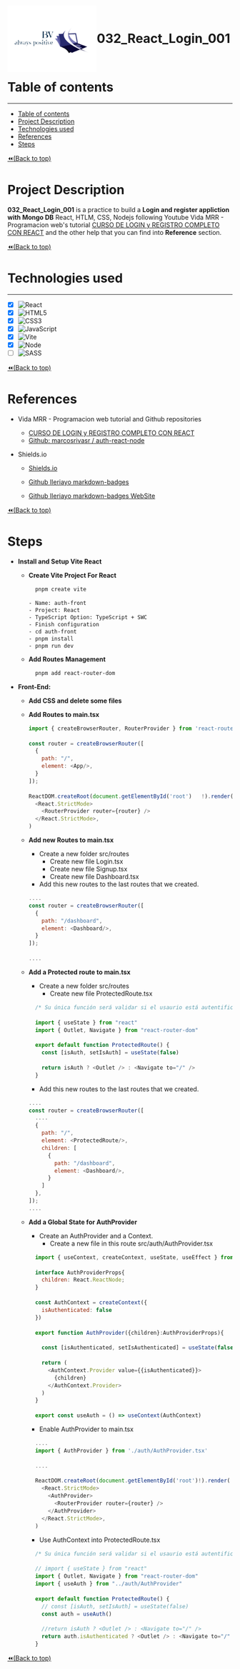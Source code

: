 <div>
	<div>
		<img src=https://raw.githubusercontent.com/Byron2016/00_forImages/main/images/Logo_01_00.png align=left alt=MyLogo width=200>
	</div>
	&nbsp;
	<div>
		<h1>032_React_Login_001</h1>
	</div>
</div>

&nbsp;

# Table of contents

--- 

- [Table of contents](#table-of-contents)
- [Project Description](#project-description)
- [Technologies used](#technologies-used)
- [References](#references)
- [Steps](#steps)



[⏪(Back to top)](#table-of-contents)

# Project Description

**032_React_Login_001** is a practice to build a **Login and register appliction with Mongo DB** React, HTLM, CSS, Nodejs following Youtube Vida MRR - Programacion web's tutorial [CURSO DE LOGIN y REGISTRO COMPLETO CON REACT](https://www.youtube.com/watch?v=q4ywr3eZmk0) and the other help that you can find into **Reference** section.

[⏪(Back to top)](#table-of-contents)
&nbsp;

# Technologies used

--- 

- [x] ![React](https://img.shields.io/badge/react-%2320232a.svg?style=for-the-badge&logo=react&logoColor=%2361DAFB)
- [x] ![HTML5](https://img.shields.io/badge/html5-%23E34F26.svg?style=for-the-badge&logo=html5&logoColor=white)
- [x] ![CSS3](https://img.shields.io/badge/css3-%231572B6.svg?style=for-the-badge&logo=css3&logoColor=white)
- [x] ![JavaScript](https://img.shields.io/badge/javascript-%23323330.svg?style=for-the-badge&logo=javascript&logoColor=%23F7DF1E)
- [x] ![Vite](https://img.shields.io/badge/vite-%23646CFF.svg?style=for-the-badge&logo=vite&logoColor=white)
- [X] ![Node](https://img.shields.io/badge/Node.js-43853D?style=for-the-badge&logo=node.js&logoColor=white) 
- [ ] ![SASS](https://img.shields.io/badge/SASS-hotpink.svg?style=for-the-badge&logo=SASS&logoColor=white)

[⏪(Back to top)](#table-of-contents)

# References

- Vida MRR - Programacion web tutorial and Github repositories

  - [CURSO DE LOGIN y REGISTRO COMPLETO CON REACT](https://www.youtube.com/watch?v=q4ywr3eZmk0)
  - [ Github: marcosrivasr / auth-react-node](https://github.com/marcosrivasr/auth-react-node)

- Shields.io

  - [Shields.io](https://shields.io/)

  - [Github Ileriayo markdown-badges](https://github.com/Ileriayo/markdown-badges)

  - [Github Ileriayo markdown-badges WebSite](https://ileriayo.github.io/markdown-badges/)

[⏪(Back to top)](#table-of-contents)

# Steps

- **Install and Setup Vite React**

  - **Create Vite Project For React**

    ```bash
      pnpm create vite
    ```


		- Name: auth-front 
		- Project: React
		- TypeScript Option: TypeScript + SWC 
		- Finish configuration
  		- cd auth-front
  		- pnpm install
  		- pnpm run dev 

  - **Add Routes Management**

    ```bash
      pnpm add react-router-dom
    ```
- **Front-End:**
  - **Add CSS and delete some files**
  - **Add Routes to main.tsx**

    ```js
    import { createBrowserRouter, RouterProvider } from 'react-router-dom';

    const router = createBrowserRouter([
      {
        path: "/",
        element: <App/>,
      }
    ]);

    ReactDOM.createRoot(document.getElementById('root')   !).render(
      <React.StrictMode>
        <RouterProvider router={router} />
      </React.StrictMode>,
    )
    ```

  - **Add new Routes to main.tsx**
    - Create a new folder src/routes
      - Create new file Login.tsx
      - Create new file Signup.tsx
      - Create new file Dashboard.tsx
    - Add this new routes to the last routes that we created.

    ```js
    ....
    const router = createBrowserRouter([
      {
        path: "/dashboard",
        element: <Dashboard/>,
      }
    ]);

    ....
    ```
  - **Add a Protected route to main.tsx**
    - Create a new folder src/routes
      - Create new file ProtectedRoute.tsx

    ```js
      /* Su única función será validar si el usaurio está autentificado, si no lo está te redirigirá */

      import { useState } from "react"
      import { Outlet, Navigate } from "react-router-dom"

      export default function ProtectedRoute() {
        const [isAuth, setIsAuth] = useState(false)

        return isAuth ? <Outlet /> : <Navigate to="/" />
      }
    ```

    - Add this new routes to the last routes that we created.

    ```js
    ....
    const router = createBrowserRouter([
      ....
      {
        path: "/",
        element: <ProtectedRoute/>,
        children: [
          {
            path: "/dashboard",
            element: <Dashboard/>,
          }
        ]
      },
    ]);
    ....
    ```
 

  - **Add a Global State for AuthProvider**
    - Create an AuthProvider and a Context.
      - Create a new file in this route src/auth/AuthProvider.tsx 

    ```js
      import { useContext, createContext, useState, useEffect } from "react";

      interface AuthProviderProps{
        children: React.ReactNode;
      }

      const AuthContext = createContext({
        isAuthenticated: false
      })

      export function AuthProvider({children}:AuthProviderProps){
      
        const [isAuthenticated, setIsAuthenticated] = useState(false);

        return (
          <AuthContext.Provider value={{isAuthenticated}}>
            {children}
          </AuthContext.Provider>
        )
      }

      export const useAuth = () => useContext(AuthContext)
    ```

    - Enable AuthProvider to main.tsx

    ```js
      ....
      import { AuthProvider } from './auth/AuthProvider.tsx'

      ....

      ReactDOM.createRoot(document.getElementById('root')!).render(
        <React.StrictMode>
          <AuthProvider>
            <RouterProvider router={router} />
          </AuthProvider>
        </React.StrictMode>,
      )
    ```

    - Use AuthContext into ProtectedRoute.tsx

    ```js
      /* Su única función será validar si el usaurio está autentificado, si no lo está te redirigirá */

      // import { useState } from "react"
      import { Outlet, Navigate } from "react-router-dom"
      import { useAuth } from "../auth/AuthProvider"

      export default function ProtectedRoute() {
        // const [isAuth, setIsAuth] = useState(false)
        const auth = useAuth()

        //return isAuth ? <Outlet /> : <Navigate to="/" />
        return auth.isAuthenticated ? <Outlet /> : <Navigate to="/" /> 
      }
    ```






[⏪(Back to top)](#table-of-contents)
